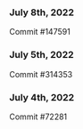 ### July 8th, 2022

Commit #147591

### July 5th, 2022

Commit #314353


### July 4th, 2022

Commit #72281
